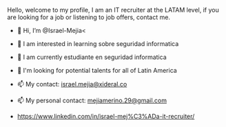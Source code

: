 Hello, welcome to my profile, I am an IT recruiter at the LATAM level, if you are looking for a job or listening to job offers, contact me.



- 👋 Hi, I’m @Israel-Mejia<
- 👀 I am interested in learning sobre seguridad informatica
- 🌱 I am currently estudiante en seguridad informatica
- 💞️ I'm looking for potential talents for all of Latin America
- 📫 My contact: israel.mejia@xideral.co
- 📫 My personal contact: mejiamerino.29@gmail.com
              
- https://www.linkedin.com/in/israel-mej%C3%ADa-it-recruiter/

<!---
Israel-Mejia/Israel-Mejia is a ✨ special ✨ repository because its `README.md` (this file) appears on your GitHub profile.
You can click the Preview link to take a look at your changes.
--->
